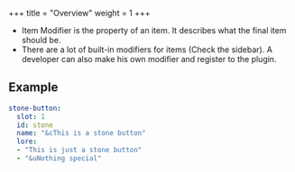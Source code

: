+++
title = "Overview"
weight = 1
+++

* Item Modifier is the property of an item. It describes what the final item should be.
* There are a lot of built-in modifiers for items (Check the sidebar). A developer can also make his own modifier and register to the plugin.

## Example
```yaml
stone-button:
  slot: 1
  id: stone
  name: "&cThis is a stone button"
  lore:
  - "This is just a stone button"
  - "&uNothing special"
```
